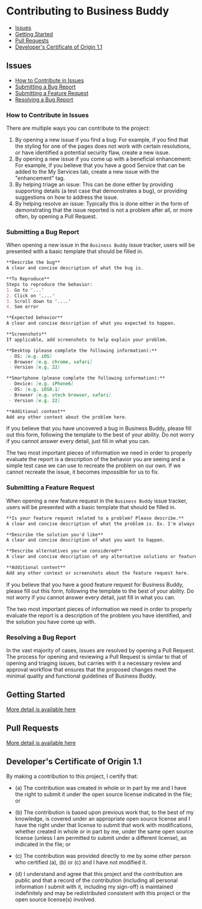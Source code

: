 # Contributing to Business Buddy

* [Issues](#issues)
* [Getting Started](#getting-started)
* [Pull Requests](#pull-requests)
* [Developer's Certificate of Origin 1.1](#developers-certificate-of-origin)

## Issues

* [How to Contribute in Issues](#how-to-contribute-in-issues)
* [Submitting a Bug Report](#submitting-a-bug-report)
* [Submitting a Feature Request](#submitting-a-feature-request)
* [Resolving a Bug Report](#resolving-a-bug-report)

### How to Contribute in Issues

There are multiple ways you can contribute to the project:

1. By opening a new issue if you find a bug: For example, if you find that the
   styling for one of the pages does not work with certain resolutions, or have
   identified a potential security flaw, create a new issue.
2. By opening a new issue if you come up with a beneficial enhancement: For
   example, if you believe that you have a good Service that can be added to 
   the My Services tab, create a new issue with the "enhancement" tag.
3. By helping triage an issue: This can be done either by providing
   supporting details (a test case that demonstrates a bug), or providing
   suggestions on how to address the issue.
4. By helping resolve an issue: Typically this is done either in the form
   of demonstrating that the issue reported is not a problem after all, or more
   often, by opening a Pull Request.

### Submitting a Bug Report

When opening a new issue in the `Business Buddy` issue tracker, users will be
presented with a basic template that should be filled in.

```markdown
**Describe the bug**
A clear and concise description of what the bug is.

**To Reproduce**
Steps to reproduce the behavior:
1. Go to '...'
2. Click on '....'
3. Scroll down to '....'
4. See error

**Expected behavior**
A clear and concise description of what you expected to happen.

**Screenshots**
If applicable, add screenshots to help explain your problem.

**Desktop (please complete the following information):**
 - OS: [e.g. iOS]
 - Browser [e.g. chrome, safari]
 - Version [e.g. 22]

**Smartphone (please complete the following information):**
 - Device: [e.g. iPhone6]
 - OS: [e.g. iOS8.1]
 - Browser [e.g. stock browser, safari]
 - Version [e.g. 22]

**Additional context**
Add any other context about the problem here.
```

If you believe that you have uncovered a bug in Business Buddy, please fill out this
form, following the template to the best of your ability. Do not worry if you
cannot answer every detail, just fill in what you can.

The two most important pieces of information we need in order to properly
evaluate the report is a description of the behavior you are seeing and a simple
test case we can use to recreate the problem on our own. If we cannot recreate
the issue, it becomes impossible for us to fix.

### Submitting a Feature Request

When opening a new feature request in the `Business Buddy` issue tracker, users will be
presented with a basic template that should be filled in.

```markdown
**Is your feature request related to a problem? Please describe.**
A clear and concise description of what the problem is. Ex. I'm always frustrated when [...]

**Describe the solution you'd like**
A clear and concise description of what you want to happen.

**Describe alternatives you've considered**
A clear and concise description of any alternative solutions or features you've considered.

**Additional context**
Add any other context or screenshots about the feature request here.
```

If you believe that you have a good feature request for Business Buddy, please fill out this
form, following the template to the best of your ability. Do not worry if you
cannot answer every detail, just fill in what you can.

The two most important pieces of information we need in order to properly
evaluate the report is a description of the problem you have identified,
and the solution you have come up with.

### Resolving a Bug Report

In the vast majority of cases, issues are resolved by opening a Pull Request.
The process for opening and reviewing a Pull Request is similar to that of
opening and triaging issues, but carries with it a necessary review and approval
workflow that ensures that the proposed changes meet the minimal quality and
functional guidelines of Business Buddy.

## Getting Started

[More detail is available here](GETTING_STARTED.md)

## Pull Requests

[More detail is available here](PULL_REQUESTS.md)

<a id="developers-certificate-of-origin"></a>
## Developer's Certificate of Origin 1.1

By making a contribution to this project, I certify that:

* (a) The contribution was created in whole or in part by me and I
  have the right to submit it under the open source license
  indicated in the file; or

* (b) The contribution is based upon previous work that, to the best
  of my knowledge, is covered under an appropriate open source
  license and I have the right under that license to submit that
  work with modifications, whether created in whole or in part
  by me, under the same open source license (unless I am
  permitted to submit under a different license), as indicated
  in the file; or

* (c) The contribution was provided directly to me by some other
  person who certified (a), (b) or (c) and I have not modified
  it.

* (d) I understand and agree that this project and the contribution
  are public and that a record of the contribution (including all
  personal information I submit with it, including my sign-off) is
  maintained indefinitely and may be redistributed consistent with
  this project or the open source license(s) involved.